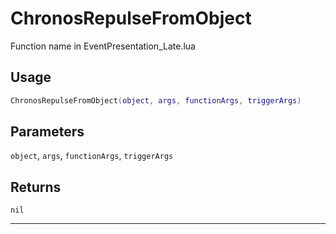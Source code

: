 # ChronosRepulseFromObject
Function name in EventPresentation_Late.lua
## Usage
```lua
ChronosRepulseFromObject(object, args, functionArgs, triggerArgs)
```
## Parameters
`object`, `args`, `functionArgs`, `triggerArgs`
## Returns
`nil`

---